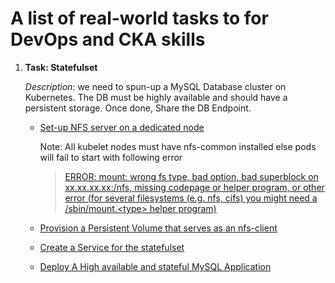 # A list of real-world tasks to for DevOps and CKA skills

1. **Task: Statefulset**

   _Description_: we need to spun-up a MySQL Database cluster on Kubernetes. The DB must be highly available and should have a persistent storage. Once done, Share the DB Endpoint.

   - [Set-up NFS server on a dedicated node](./ubuntu/nfs-mount.sh)

     Note: All kubelet nodes must have nfs-common installed else pods will fail to start with following error

     > [ERROR: mount: wrong fs type, bad option, bad superblock on xx.xx.xx.xx:/nfs, missing codepage or helper program, or other error (for several filesystems (e.g. nfs, cifs) you might need a /sbin/mount.\<type\> helper program)](https://github.com/rancher/rancher/issues/4423)

   - [Provision a Persistent Volume that serves as an nfs-client](./tasks/statefulset/pv-mysql.yaml)
   - [Create a Service for the statefulset](./tasks/statefulset/svc-mysql.yaml)
   - [Deploy A High available and stateful MySQL Application](./tasks/statefulset/statefulset-mysql.yaml)
